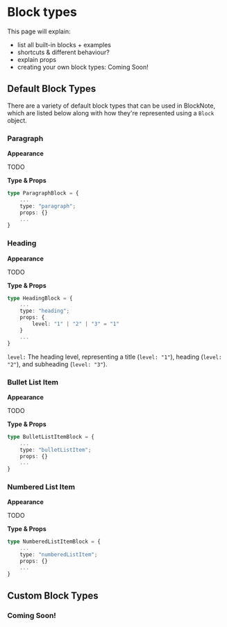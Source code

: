 # Block types

This page will explain:

- list all built-in blocks + examples
- shortcuts & different behaviour?
- explain props
- creating your own block types: Coming Soon!

## Default Block Types

There are a variety of default block types that can be used in BlockNote, which are listed below along with how they're represented using a `Block` object.

### Paragraph

**Appearance**

TODO

**Type & Props**

```typescript
type ParagraphBlock = {
    ...
    type: "paragraph";
    props: {}
    ...
}
```

### Heading
**Appearance**

TODO

**Type & Props**

```typescript
type HeadingBlock = {
    ...
    type: "heading";
    props: {
        level: "1" | "2" | "3" = "1"
    }
    ...
}
```

`level:` The heading level, representing a title (`level: "1"`), heading (`level: "2"`), and subheading (`level: "3"`).

### Bullet List Item

**Appearance**

TODO

**Type & Props**

```typescript
type BulletListItemBlock = {
    ...
    type: "bulletListItem";
    props: {}
    ...
}
```

### Numbered List Item

**Appearance**

TODO

**Type & Props**

```typescript
type NumberedListItemBlock = {
    ...
    type: "numberedListItem";
    props: {}
    ...
}
```

## Custom Block Types

### Coming Soon!

